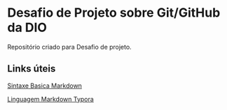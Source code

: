 # Desafio de Projeto sobre Git/GitHub da DIO
Repositório criado para Desafio de projeto.

## Links úteis
[Sintaxe Basica Markdown](https://www.markdownguide.org/getting-started/)

[Linguagem Markdown Typora](https://typora.io/)
